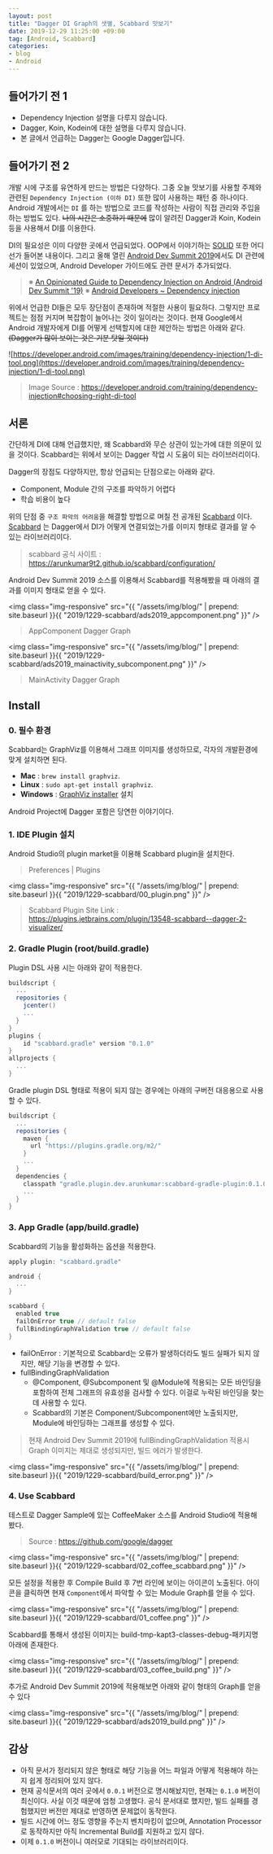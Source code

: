 ```yaml
---
layout: post
title: "Dagger DI Graph의 샛별, Scabbard 맛보기"
date: 2019-12-29 11:25:00 +09:00
tag: [Android, Scabbard]
categories:
- blog
- Android
---
```


<!--more-->

## 들어가기 전 1

- Dependency Injection 설명을 다루지 않습니다.
- Dagger, Koin, Kodein에 대한 설명을 다루지 않습니다.
- 본 글에서 언급하는 Dagger는 Google Dagger입니다.

## 들어가기 전 2

개발 시에 구조를 유연하게 만드는 방법은 다양하다. 그중 오늘 맛보기를 사용할 주제와 관련된 `Dependency Injection (이하 DI)` 또한 많이 사용하는 패턴 중 하나이다. Android 개발에서는 `DI` 를 하는 방법으로 코드를 작성하는 사람이 직접 관리와 주입을 하는 방법도 있다. ~~나의 시간은 소중하기 때문에~~ 많이 알려진 Dagger과 Koin, Kodein 등을 사용해서 DI를 이용한다.

DI의 필요성은 이미 다양한 곳에서 언급되었다. OOP에서 이야기하는 [SOLID](https://en.wikipedia.org/wiki/SOLID) 또한 어디선가 들어본 내용이다. 그리고 올해 열린 [Android Dev Summit 2019](https://developer.android.com/dev-summit)에서도 DI 관련에 세션이 있었으며, Android Developer 가이드에도 관련 문서가 추가되었다.

> ※ [An Opinionated Guide to Dependency Injection on Android (Android Dev Summit '19)](https://www.youtube.com/watch?v=o-ins1nvbDg)
> ※ [Android Developers ~ Dependency injection](https://developer.android.com/training/dependency-injection)

위에서 언급한 DI들은 모두 장단점이 존재하며 적절한 사용이 필요하다. 그렇지만 프로젝트는 점점 커지며 복잡함이 늘어나는 것이 일이라는 것이다. 현재 Google에서 Android 개발자에게 DI를 어떻게 선택할지에 대한 제안하는 방법은 아래와 같다. ~~(Dagger가 많이 보이는 것은 기분 탓일 것이다)~~

![https://developer.android.com/images/training/dependency-injection/1-di-tool.png](https://developer.android.com/images/training/dependency-injection/1-di-tool.png)

> Image Source : https://developer.android.com/training/dependency-injection#choosing-right-di-tool

## 서론

간단하게 DI에 대해 언급했지만, 왜 Scabbard와 무슨 상관이 있는가에 대한 의문이 있을 것이다. Scabbard는 위에서 보이는 Dagger 작업 시 도움이 되는 라이브러리이다.

Dagger의 장점도 다양하지만, 항상 언급되는 단점으로는 아래와 같다.

- Component, Module 간의 구조를 파악하기 어렵다
- 학습 비용이 높다

위의 단점 중 `구조 파악의 어려움`을 해결할 방법으로 며칠 전 공개된 [Scabbard](https://arunkumar9t2.github.io/scabbard/) 이다. [Scabbard](https://arunkumar9t2.github.io/scabbard/) 는 Dagger에서 DI가 어떻게 연결되었는가를 이미지 형태로 결과를 알 수 있는 라이브러리이다. 

> scabbard 공식 사이트 : https://arunkumar9t2.github.io/scabbard/configuration/

Android Dev Summit 2019 소스를 이용해서 Scabbard를 적용해봤을 때 아래의 결과를 이미지 형태로 얻을 수 있다.

<img class="img-responsive" src="{{ "/assets/img/blog/" | prepend: site.baseurl }}{{ "2019/1229-scabbard/ads2019_appcomponent.png" }}" />

> AppComponent Dagger Graph

<img class="img-responsive" src="{{ "/assets/img/blog/" | prepend: site.baseurl }}{{ "2019/1229-scabbard/ads2019_mainactivity_subcomponent.png" }}" />

> MainActivity Dagger Graph

## Install

### 0. 필수 환경

Scabbard는 GraphViz를 이용해서 그래프 이미지를 생성하므로, 각자의 개발환경에 맞게 설치하면 된다. 

- **Mac** :  `brew install graphviz`.
- **Linux** :  `sudo apt-get install graphviz`.
- **Windows** : [GraphViz installer](https://graphviz.gitlab.io/_pages/Download/Download_windows.html) 설치

Android Project에 Dagger 포함은 당연한 이야기이다.

### 1. IDE Plugin 설치

Android Studio의 plugin market을 이용해 Scabbard plugin을 설치한다.

> Preferences \| Plugins

<img class="img-responsive" src="{{ "/assets/img/blog/" | prepend: site.baseurl }}{{ "2019/1229-scabbard/00_plugin.png" }}" />

> Scabbard Plugin Site Link : https://plugins.jetbrains.com/plugin/13548-scabbard--dagger-2-visualizer/

### 2. Gradle Plugin (root/build.gradle)

Plugin DSL 사용 시는 아래와 같이 적용한다.

```groovy
buildscript {
  ...
  repositories {
    jcenter()
    ...
  }
}
plugins {
    id "scabbard.gradle" version "0.1.0"
}
allprojects {
  ...
}
```

Gradle plugin DSL 형태로 적용이 되지 않는 경우에는 아래의 구버전 대응용으로 사용할 수 있다.

```groovy
buildscript {
  ...
  repositories {
    maven {
      url "https://plugins.gradle.org/m2/"
    }
    ...
  }
  dependencies {
    classpath "gradle.plugin.dev.arunkumar:scabbard-gradle-plugin:0.1.0"
    ...
  }
}
```

### 3. App Gradle (app/build.gradle)

Scabbard의 기능을 활성화하는 옵션을 적용한다.

```groovy
apply plugin: "scabbard.gradle"

android {
  ...
}

scabbard {
  enabled true
  failOnError true // default false
  fullBindingGraphValidation true // default false
}
```

- failOnError : 기본적으로 Scabbard는 오류가 발생하더라도 빌드 실패가 되지 않지만, 해당 기능을 변경할 수 있다.
- fullBindingGraphValidation
  - @Component, @Subcomponent 및 @Module에 적용되는 모든 바인딩을 포함하여 전체 그래프의 유효성을 검사할 수 있다. 이걸로 누락된 바인딩을 찾는 데 사용할 수 있다.
  - Scabbard의 기본은 Component/Subcomponent에만 노출되지만, Module에 바인딩하는 그래프를 생성할 수 있다.  

> 현재 Android Dev Summit 2019에 fullBindingGraphValidation 적용시 Graph 이미지는 제대로 생성되지만, 빌드 에러가 발생한다.

<img class="img-responsive" src="{{ "/assets/img/blog/" | prepend: site.baseurl }}{{ "2019/1229-scabbard/build_error.png" }}" />

### 4. Use Scabbard

테스트로 Dagger Sample에 있는 CoffeeMaker 소스를 Android Studio에 적용해 봤다.

> Source : https://github.com/google/dagger

<img class="img-responsive" src="{{ "/assets/img/blog/" | prepend: site.baseurl }}{{ "2019/1229-scabbard/02_coffee_scabbard.png" }}" />

모든 설정을 적용한 후 Compile Build 후 7번 라인에 보이는 아이콘이 노출된다. 아이콘을 클릭하면 현재 `Component`에서 파악할 수 있는 Module Graph를 얻을 수 있다.

<img class="img-responsive" src="{{ "/assets/img/blog/" | prepend: site.baseurl }}{{ "2019/1229-scabbard/01_coffee.png" }}" />

Scabbard를 통해서 생성된 이미지는 build-tmp-kapt3-classes-debug-패키지명 아래에 존재한다. 

<img class="img-responsive" src="{{ "/assets/img/blog/" | prepend: site.baseurl }}{{ "2019/1229-scabbard/03_coffee_build.png" }}" />

추가로 Android Dev Summit 2019에 적용해보면 아래와 같이 형태의 Graph를 얻을 수 있다

<img class="img-responsive" src="{{ "/assets/img/blog/" | prepend: site.baseurl }}{{ "2019/1229-scabbard/ads2019_build.png" }}" />

## 감상

- 아직 문서가 정리되지 않은 형태로 해당 기능을 어느 파일과 어떻게 적용해야 하는지 쉽게 정리되어 있지 않다.
- 현재 공식문서의 여러 곳에서 `0.0.1` 버전으로 명시해놨지만, 현재는 `0.1.0` 버전이 최신이다.
  사실 이것 때문에 엄청 고생했다. 공식 문서대로 했지만, 빌드 실패를 경험했지만 버전만 제대로 반영하면 문제없이 동작한다.
- 빌드 시간에 어느 정도 영향을 주는지 벤치마킹이 없으며, Annotation Processor로 동작하지만 아직 Incremental Build를 지원하고 있지 않다.
- 이제 `0.1.0` 버전이니 여러모로 기대되는 라이브러리이다.